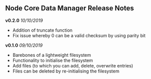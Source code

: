 ## Node Core Data Manager Release Notes
**v0.2.0** *10/10/2019*

 - Addition of truncate function
 - Fix issue whereby 0 can be a valid checksum by using parity bit

**v0.1.0** *09/10/2019*

 - Barebones of a lightweight filesystem
 - Functionality to initialise the filesystem
 - Add files (to which you can add, delete, overwrite entries)
 - Files can be deleted by re-initialising the filesystem
